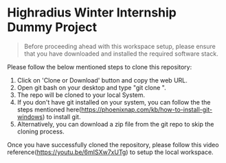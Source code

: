 # Highradius Winter Internship Dummy Project

> Before proceeding ahead with this workspace setup, please ensure that you have
> downloaded and installed the required software stack.

Please follow the below mentioned steps to clone this repository:
1) Click on 'Clone or Download' button and copy the web URL.
2) Open git bash on your desktop and type "git clone <copied web URL of repo>".
3) The repo will be cloned to your local System.
4) If you don't have git installed on your system, you can follow the the steps mentioned here(https://phoenixnap.com/kb/how-to-install-git-windows) to install git.
5) Alternatively, you can download a zip file from the git repo to skip the cloning process.

Once you have successfully cloned the repository, please follow this video reference(https://youtu.be/6mISXw7xUTg) to setup the local workspace.
